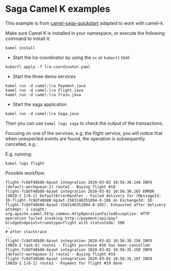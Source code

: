# Saga Camel K examples

This example is from [camel-saga-quickstart](https://github.com/nicolaferraro/camel-saga-quickstart/) adapted to work with camel-k.

Make sure Camel K is installed in your namespace, or execute the following command to install it:

```
kamel install
```

* Start the lra-coordinator by using the `oc` or `kubectl` tool:
```
kubectl apply -f lra-coordinator.yaml
```

* Start the three demo services
```
kamel run -d camel:lra Payment.java
kamel run -d camel:lra Flight.java
kamel run -d camel:lra Train.java
```

* Start the saga application
```
kamel run -d camel:lra Saga.java
```

Then you can use ```kamel logs saga``` to check the output of the transactions.

Focusing on one of the services, e.g. the flight service, you will notice that when unexpected events are found,
the operation is subsequently cancelled, e.g.:

E.g. running:
```
kamel logs flight
```

Possible workflow:
```
flight-7c8df48b88-6pzwt integration 2020-03-02 10:56:30.148 INFO  [default-workqueue-2] route2 - Buying flight #18
flight-7c8df48b88-6pzwt integration 2020-03-02 10:56:30.165 ERROR [XNIO-1 I/O-1] DefaultErrorHandler - Failed delivery for (MessageId: ID-flight-7c8df48b88-6pzwt-1583146351094-0-106 on ExchangeId: ID-flight-7c8df48b88-6pzwt-1583146351094-0-105). Exhausted after delivery attempt: 1 caught: org.apache.camel.http.common.HttpOperationFailedException: HTTP operation failed invoking http://payment/api/pay?bridgeEndpoint=true&type=flight with statusCode: 500
...
# after stacktrace
...
flight-7c8df48b88-6pzwt integration 2020-03-02 10:56:30.256 INFO  [XNIO-2 task-6] route1 - Flight purchase #18 has been cancelled
flight-7c8df48b88-6pzwt integration 2020-03-02 10:56:35.150 INFO  [default-workqueue-3] route2 - Buying flight #19
flight-7c8df48b88-6pzwt integration 2020-03-02 10:56:35.197 INFO  [XNIO-1 I/O-1] route2 - Payment for flight #19 done
```
